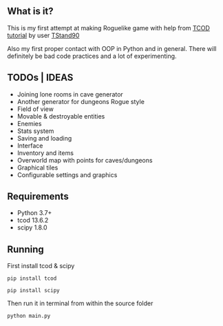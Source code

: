 ## What is it?

This is my first attempt at making Roguelike game with help from [TCOD tutorial](http://https://www.rogueliketutorials.com/tutorials/tcod/v2/ "TCOD") by user [TStand90](https://github.com/TStand90 "TStand90 on GitHub")

Also my first proper contact with OOP in Python and in general.
There will definitely be bad code practices and a lot of experimenting.

## TODOs | IDEAS
- Joining lone rooms in cave generator
- Another generator for dungeons Rogue style 
- Field of view
- Movable & destroyable entities
- Enemies
- Stats system
- Saving and loading
- Interface
- Inventory and items
- Overworld map with points for caves/dungeons
- Graphical tiles
- Configurable settings and graphics

## Requirements
- Python 3.7+
- tcod 13.6.2
- scipy 1.8.0

## Running
First install tcod & scipy

`pip install tcod`

`pip install scipy`

Then run it in terminal from within the source folder

`python main.py`